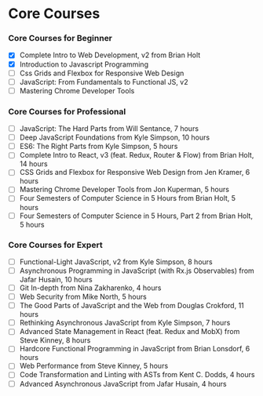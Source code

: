 # Core Courses
### Core Courses for Beginner
- [x] Complete Intro to Web Development, v2 from Brian Holt
- [x] Introduction to Javascript Programming
- [ ] Css Grids and Flexbox for Responsive Web Design
- [ ] JavaScript: From Fundamentals to Functional JS, v2
- [ ] Mastering Chrome Developer Tools

### Core Courses for Professional
- [ ] JavaScript: The Hard Parts from Will Sentance, 7 hours
- [ ] Deep JavaScript Foundations from Kyle Simpson, 10 hours
- [ ] ES6: The Right Parts from Kyle Simpson, 5 hours
- [ ] Complete Intro to React, v3 (feat. Redux, Router & Flow) from Brian Holt, 14 hours
- [ ] CSS Grids and Flexbox for Responsive Web Design from Jen Kramer, 6 hours
- [ ] Mastering Chrome Developer Tools from Jon Kuperman, 5 hours
- [ ] Four Semesters of Computer Science in 5 Hours from Brian Holt, 5 hours
- [ ] Four Semesters of Computer Science in 5 Hours, Part 2 from Brian Holt, 5 hours

### Core Courses for Expert
- [ ] Functional-Light JavaScript, v2 from Kyle Simpson, 8 hours
- [ ] Asynchronous Programming in JavaScript (with Rx.js Observables) from Jafar Husain, 10 hours
- [ ] Git In-depth from Nina Zakharenko, 4 hours
- [ ] Web Security from Mike North, 5 hours
- [ ] The Good Parts of JavaScript and the Web from Douglas Crokford, 11 hours
- [ ] Rethinking Asynchronous JavaScript from Kyle Simpson, 7 hours
- [ ] Advanced State Management in React (feat. Redux and MobX) from Steve Kinney, 8 hours
- [ ] Hardcore Functional Programming in JavaScript from Brian Lonsdorf, 6 hours
- [ ] Web Performance from Steve Kinney, 5 hours
- [ ] Code Transformation and Linting with ASTs from Kent C. Dodds, 4 hours
- [ ] Advanced Asynchronous JavaScript from Jafar Husain, 4 hours

